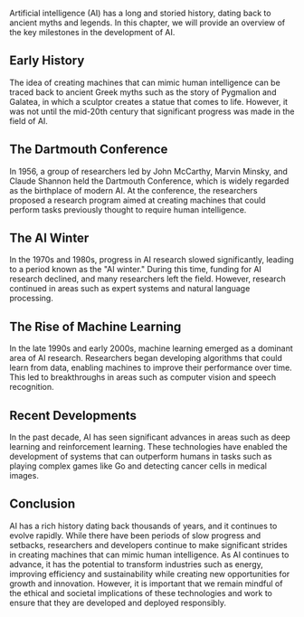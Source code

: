 
Artificial intelligence (AI) has a long and storied history, dating back to ancient myths and legends. In this chapter, we will provide an overview of the key milestones in the development of AI.

Early History
-------------

The idea of creating machines that can mimic human intelligence can be traced back to ancient Greek myths such as the story of Pygmalion and Galatea, in which a sculptor creates a statue that comes to life. However, it was not until the mid-20th century that significant progress was made in the field of AI.

The Dartmouth Conference
------------------------

In 1956, a group of researchers led by John McCarthy, Marvin Minsky, and Claude Shannon held the Dartmouth Conference, which is widely regarded as the birthplace of modern AI. At the conference, the researchers proposed a research program aimed at creating machines that could perform tasks previously thought to require human intelligence.

The AI Winter
-------------

In the 1970s and 1980s, progress in AI research slowed significantly, leading to a period known as the "AI winter." During this time, funding for AI research declined, and many researchers left the field. However, research continued in areas such as expert systems and natural language processing.

The Rise of Machine Learning
----------------------------

In the late 1990s and early 2000s, machine learning emerged as a dominant area of AI research. Researchers began developing algorithms that could learn from data, enabling machines to improve their performance over time. This led to breakthroughs in areas such as computer vision and speech recognition.

Recent Developments
-------------------

In the past decade, AI has seen significant advances in areas such as deep learning and reinforcement learning. These technologies have enabled the development of systems that can outperform humans in tasks such as playing complex games like Go and detecting cancer cells in medical images.

Conclusion
----------

AI has a rich history dating back thousands of years, and it continues to evolve rapidly. While there have been periods of slow progress and setbacks, researchers and developers continue to make significant strides in creating machines that can mimic human intelligence. As AI continues to advance, it has the potential to transform industries such as energy, improving efficiency and sustainability while creating new opportunities for growth and innovation. However, it is important that we remain mindful of the ethical and societal implications of these technologies and work to ensure that they are developed and deployed responsibly.
